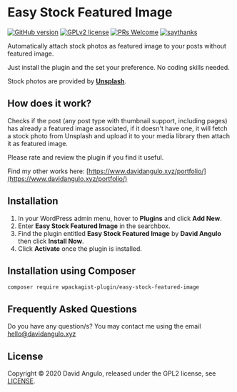 # Easy Stock Featured Image
[![GitHub version](https://img.shields.io/wordpress/plugin/v/easy-stock-featured-image?color=brightgreen&style=for-the-badge)](https://wordpress.org/plugins/easy-stock-featured-image/)
[![GPLv2 license](https://img.shields.io/badge/License-GPLv2-blue.svg?style=for-the-badge)](LICENSE)
[![PRs Welcome](https://img.shields.io/badge/PRs-welcome-blueviolet.svg?style=for-the-badge)](https://github.com/dcangulo/easy-stock-featured-image/pulls)
[![saythanks](https://img.shields.io/badge/say-thanks-ff69b4.svg?style=for-the-badge)](https://wordpress.org/support/plugin/easy-stock-featured-image/reviews/#new-post)

Automatically attach stock photos as featured image to your posts without featured image.

Just install the plugin and the set your preference. No coding skills needed.

Stock photos are provided by **[Unsplash](https://unsplash.com/)**.

## How does it work?
Checks if the post (any post type with thumbnail support, including pages) has already a featured image associated, if it doesn't have one, it will fetch a stock photo from Unsplash and upload it to your media library then attach it as featured image.

Please rate and review the plugin if you find it useful.

Find my other works here: [https://www.davidangulo.xyz/portfolio/](https://www.davidangulo.xyz/portfolio/)

## Installation
1. In your WordPress admin menu, hover to **Plugins** and click **Add New**.
2. Enter **Easy Stock Featured Image** in the searchbox.
3. Find the plugin entitled **Easy Stock Featured Image** by **David Angulo** then click **Install Now**.
4. Click **Activate** once the plugin is installed.

## Installation using Composer
```
composer require wpackagist-plugin/easy-stock-featured-image
```

## Frequently Asked Questions
Do you have any question/s? You may contact me using the email [hello@davidangulo.xyz](mailto:hello@davidangulo.xyz)

## License
Copyright © 2020 David Angulo, released under the GPL2 license, see [LICENSE](LICENSE).
